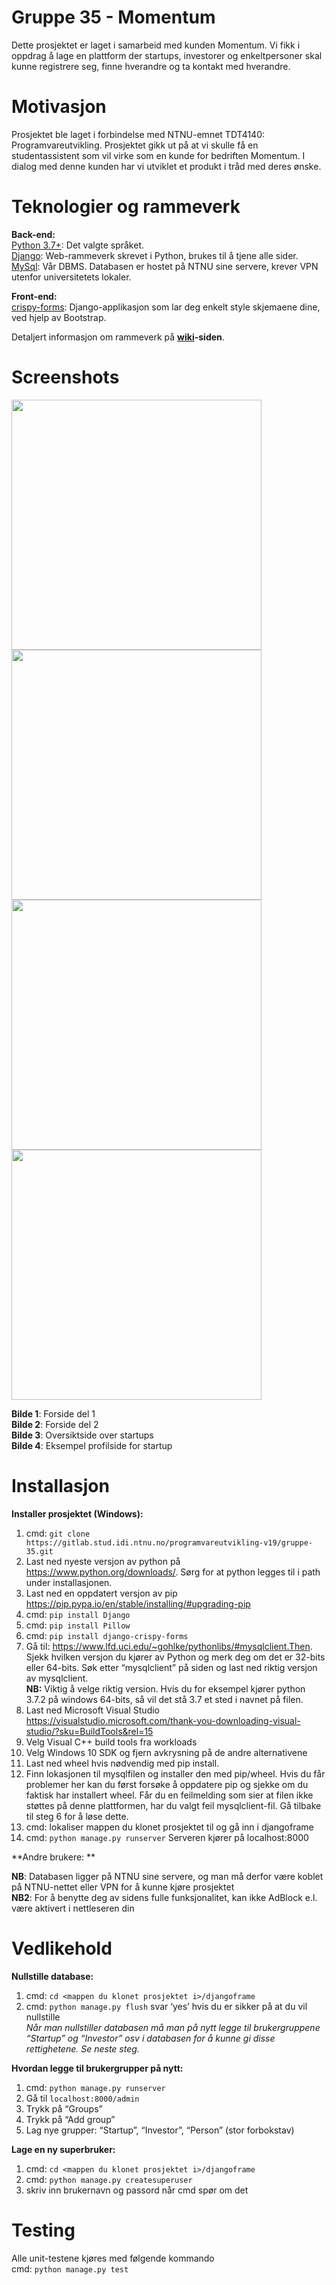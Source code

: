 # Gruppe 35 - Momentum  
  
Dette prosjektet er laget i samarbeid med kunden Momentum. Vi fikk i oppdrag å lage en plattform der startups, investorer og enkeltpersoner skal kunne registrere seg, finne hverandre og ta kontakt med hverandre.
  
# Motivasjon

Prosjektet ble laget i forbindelse med NTNU-emnet TDT4140: Programvareutvikling. Prosjektet gikk ut på at vi skulle få en studentassistent som vil virke som en kunde for bedriften Momentum. I dialog med denne kunden har vi utviklet et produkt i tråd med deres ønske. 
  
# Teknologier og rammeverk  
**Back-end:**  
[Python 3.7+](https://www.python.org/): Det valgte språket.  
[Django](https://www.djangoproject.com/): Web-rammeverk skrevet i Python, brukes til å tjene alle sider.  
[MySql](https://www.mysql.com/): Vår DBMS. Databasen er hostet på NTNU sine servere, krever VPN utenfor universitetets lokaler.  
  
**Front-end:**  
[crispy-forms](https://django-crispy-forms.readthedocs.io/): Django-applikasjon som lar deg enkelt style skjemaene dine, ved hjelp av Bootstrap.

Detaljert informasjon om rammeverk på **[wiki](https://gitlab.stud.idi.ntnu.no/programvareutvikling-v19/gruppe-35/wikis/home)-siden**.
  
# Screenshots
<img src="https://gitlab.stud.idi.ntnu.no/programvareutvikling-v19/gruppe-35/raw/master/screenshots/intro.PNG" width="400">
<img src="https://gitlab.stud.idi.ntnu.no/programvareutvikling-v19/gruppe-35/raw/master/screenshots/forside.PNG" width="400">
<img src="https://gitlab.stud.idi.ntnu.no/programvareutvikling-v19/gruppe-35/raw/master/screenshots/startups.PNG" width="400">
<img src="https://gitlab.stud.idi.ntnu.no/programvareutvikling-v19/gruppe-35/raw/master/screenshots/adgogo.PNG" width="400">  
  

**Bilde 1**: Forside del 1  
**Bilde 2**: Forside del 2  
**Bilde 3**: Oversiktside over startups  
**Bilde 4**: Eksempel profilside for startup  

# Installasjon

**Installer prosjektet (Windows):**  
1. cmd: `git clone https://gitlab.stud.idi.ntnu.no/programvareutvikling-v19/gruppe-35.git`
2. Last ned nyeste versjon av python på https://www.python.org/downloads/. Sørg for at python legges til i path under installasjonen.
3. Last ned en oppdatert versjon av pip https://pip.pypa.io/en/stable/installing/#upgrading-pip
4. cmd: `pip install Django`
5. cmd: `pip install Pillow`
6. cmd: `pip install django-crispy-forms`
7. Gå til: https://www.lfd.uci.edu/~gohlke/pythonlibs/#mysqlclient.Then. Sjekk hvilken versjon du kjører av Python og merk deg om det er 32-bits eller 64-bits. Søk etter “mysqlclient” på siden og last ned riktig versjon av mysqlclient.  
**NB:** Viktig å velge riktig version. Hvis du for eksempel kjører python 3.7.2 på windows 64-bits, så vil det stå 3.7 et sted i navnet på filen.
8. Last ned Microsoft Visual Studio https://visualstudio.microsoft.com/thank-you-downloading-visual-studio/?sku=BuildTools&rel=15
9. Velg Visual C++ build tools fra workloads
10. Velg Windows 10 SDK og fjern avkrysning på de andre alternativene
11. Last ned wheel hvis nødvendig med pip install.
12. Finn lokasjonen til mysqlfilen og installer den med pip/wheel. Hvis du får problemer her kan du først forsøke å oppdatere pip og sjekke om du faktisk har installert wheel. Får du en feilmelding som sier at filen ikke støttes på denne plattformen, har du valgt feil mysqlclient-fil. Gå tilbake til steg 6 for å løse dette.
13. cmd: lokaliser mappen du klonet prosjektet til og gå inn i djangoframe
14. cmd: `python manage.py runserver`
Serveren kjører på localhost:8000

**Andre brukere: **

**NB**: Databasen ligger på NTNU sine servere, og man må derfor være koblet på NTNU-nettet eller VPN for å kunne kjøre prosjektet  
**NB2**: For å benytte deg av sidens fulle funksjonalitet, kan ikke AdBlock e.l. være aktivert i nettleseren din  

# Vedlikehold

**Nullstille database:**
1. cmd: `cd <mappen du klonet prosjektet i>/djangoframe`
2. cmd: `python manage.py flush`
svar ‘yes’ hvis du er sikker på at du vil nullstille  
*Når man nullstiller databasen må man på nytt legge til brukergruppene “Startup” og “Investor” osv  i databasen for å kunne gi disse rettighetene. Se neste steg.*

**Hvordan legge til brukergrupper på nytt:**
1. cmd: `python manage.py runserver`
2. Gå til `localhost:8000/admin`
3. Trykk på “Groups”
4. Trykk på “Add group”  
5. Lag nye grupper: “Startup”, “Investor”, “Person” (stor forbokstav)

**Lage en ny superbruker:**
1. cmd: `cd <mappen du klonet prosjektet i>/djangoframe`
2. cmd: `python manage.py createsuperuser`
3. skriv inn brukernavn og passord når cmd spør om det
  

# Testing

Alle unit-testene kjøres med følgende kommando  
cmd: `python manage.py test`
